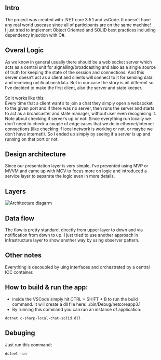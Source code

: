 ## Intro
The project was created with .NET core 3.5.1 and vsCode. It doesn't have any real world usecase since all of participants are on the same machine!
<br>
I just tried to implement Object Oriented and SOLID best practices including dependency injection with C#.

## Overal Logic
As we know in general usually there should be a web socket server which acts as a central unit for signalling/broadcasting and also as a single source of truth for keeping the state of the session and connections. And this server doesn’t act as a client and clients will connect to it for sending data and receiving notifications/data. But in our case the story is bit different so I’ve decided to make the first client, also the server and state keeper.
<br/>
<br/>
So it works like this:
<br/>
Every time that a client want’s to join a chat they simply open a websocket to the given port and if there was no server, then runs the server and starts to act as a broadcaster and state manager, without user even recognising it.
<br/>
Note about checking if server’s up or not: Since everything run locally we don’t need to check a couple of edge cases that we do in ethernet/internet connections (like checking if local network is working or not, or maybe we don’t have internet!). So I ended up simply by seeing if a server is up and running on that port or not.


## Design architecture
Since our presentation layer is very simple, I’ve prevented using MVP or MVVM and came up with MCV to focus more on logic and introduced a service layer to separate the logic even in more details.

## Layers
![Architecture diagarm](https://github.com/aliafsahnoudeh/c-sharp-local-chat-solid/blob/master/c-sharp-local-chat-solid_diagram.jpg?raw=true)

## Data flow
The flow is pretty standard, directly from upper layer to down and via notification from down to up. I just tried to use another approach in infrastructure layer to show another way by using observer pattern.

## Other notes
Everything is decoupled by uing interfaces and orchestrated by a central IOC container.

## How to build & run the app:
- Inside the VSCode simply hit CTRL + SHIFT + B to run the build command. It will create a dll file here: ./bin/Debug/netcoreapp3.1
- By running this command you can run an instance of application:

```
dotnet c-sharp-local-chat-solid.dll
```

## Debuging
Just run this command:

```
dotnet run
```
